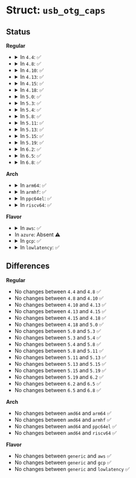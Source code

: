 # Struct: <code>usb_otg_caps</code>

## Status
<b>Regular</b>
<ul>
<li>
<details>
<summary>In <code>4.4</code>: ✅</summary>

```c
struct usb_otg_caps {
    u16 otg_rev;
    bool hnp_support;
    bool srp_support;
    bool adp_support;
};
```
</details>
</li>
<li>
<details>
<summary>In <code>4.8</code>: ✅</summary>

```c
struct usb_otg_caps {
    u16 otg_rev;
    bool hnp_support;
    bool srp_support;
    bool adp_support;
};
```
</details>
</li>
<li>
<details>
<summary>In <code>4.10</code>: ✅</summary>

```c
struct usb_otg_caps {
    u16 otg_rev;
    bool hnp_support;
    bool srp_support;
    bool adp_support;
};
```
</details>
</li>
<li>
<details>
<summary>In <code>4.13</code>: ✅</summary>

```c
struct usb_otg_caps {
    u16 otg_rev;
    bool hnp_support;
    bool srp_support;
    bool adp_support;
};
```
</details>
</li>
<li>
<details>
<summary>In <code>4.15</code>: ✅</summary>

```c
struct usb_otg_caps {
    u16 otg_rev;
    bool hnp_support;
    bool srp_support;
    bool adp_support;
};
```
</details>
</li>
<li>
<details>
<summary>In <code>4.18</code>: ✅</summary>

```c
struct usb_otg_caps {
    u16 otg_rev;
    bool hnp_support;
    bool srp_support;
    bool adp_support;
};
```
</details>
</li>
<li>
<details>
<summary>In <code>5.0</code>: ✅</summary>

```c
struct usb_otg_caps {
    u16 otg_rev;
    bool hnp_support;
    bool srp_support;
    bool adp_support;
};
```
</details>
</li>
<li>
<details>
<summary>In <code>5.3</code>: ✅</summary>

```c
struct usb_otg_caps {
    u16 otg_rev;
    bool hnp_support;
    bool srp_support;
    bool adp_support;
};
```
</details>
</li>
<li>
<details>
<summary>In <code>5.4</code>: ✅</summary>

```c
struct usb_otg_caps {
    u16 otg_rev;
    bool hnp_support;
    bool srp_support;
    bool adp_support;
};
```
</details>
</li>
<li>
<details>
<summary>In <code>5.8</code>: ✅</summary>

```c
struct usb_otg_caps {
    u16 otg_rev;
    bool hnp_support;
    bool srp_support;
    bool adp_support;
};
```
</details>
</li>
<li>
<details>
<summary>In <code>5.11</code>: ✅</summary>

```c
struct usb_otg_caps {
    u16 otg_rev;
    bool hnp_support;
    bool srp_support;
    bool adp_support;
};
```
</details>
</li>
<li>
<details>
<summary>In <code>5.13</code>: ✅</summary>

```c
struct usb_otg_caps {
    u16 otg_rev;
    bool hnp_support;
    bool srp_support;
    bool adp_support;
};
```
</details>
</li>
<li>
<details>
<summary>In <code>5.15</code>: ✅</summary>

```c
struct usb_otg_caps {
    u16 otg_rev;
    bool hnp_support;
    bool srp_support;
    bool adp_support;
};
```
</details>
</li>
<li>
<details>
<summary>In <code>5.19</code>: ✅</summary>

```c
struct usb_otg_caps {
    u16 otg_rev;
    bool hnp_support;
    bool srp_support;
    bool adp_support;
};
```
</details>
</li>
<li>
<details>
<summary>In <code>6.2</code>: ✅</summary>

```c
struct usb_otg_caps {
    u16 otg_rev;
    bool hnp_support;
    bool srp_support;
    bool adp_support;
};
```
</details>
</li>
<li>
<details>
<summary>In <code>6.5</code>: ✅</summary>

```c
struct usb_otg_caps {
    u16 otg_rev;
    bool hnp_support;
    bool srp_support;
    bool adp_support;
};
```
</details>
</li>
<li>
<details>
<summary>In <code>6.8</code>: ✅</summary>

```c
struct usb_otg_caps {
    u16 otg_rev;
    bool hnp_support;
    bool srp_support;
    bool adp_support;
};
```
</details>
</li>
</ul>
<b>Arch</b>
<ul>
<li>
<details>
<summary>In <code>arm64</code>: ✅</summary>

```c
struct usb_otg_caps {
    u16 otg_rev;
    bool hnp_support;
    bool srp_support;
    bool adp_support;
};
```
</details>
</li>
<li>
<details>
<summary>In <code>armhf</code>: ✅</summary>

```c
struct usb_otg_caps {
    u16 otg_rev;
    bool hnp_support;
    bool srp_support;
    bool adp_support;
};
```
</details>
</li>
<li>
<details>
<summary>In <code>ppc64el</code>: ✅</summary>

```c
struct usb_otg_caps {
    u16 otg_rev;
    bool hnp_support;
    bool srp_support;
    bool adp_support;
};
```
</details>
</li>
<li>
<details>
<summary>In <code>riscv64</code>: ✅</summary>

```c
struct usb_otg_caps {
    u16 otg_rev;
    bool hnp_support;
    bool srp_support;
    bool adp_support;
};
```
</details>
</li>
</ul>
<b>Flavor</b>
<ul>
<li>
<details>
<summary>In <code>aws</code>: ✅</summary>

```c
struct usb_otg_caps {
    u16 otg_rev;
    bool hnp_support;
    bool srp_support;
    bool adp_support;
};
```
</details>
</li>
<li>
In <code>azure</code>: Absent ⚠️
</li>
<li>
<details>
<summary>In <code>gcp</code>: ✅</summary>

```c
struct usb_otg_caps {
    u16 otg_rev;
    bool hnp_support;
    bool srp_support;
    bool adp_support;
};
```
</details>
</li>
<li>
<details>
<summary>In <code>lowlatency</code>: ✅</summary>

```c
struct usb_otg_caps {
    u16 otg_rev;
    bool hnp_support;
    bool srp_support;
    bool adp_support;
};
```
</details>
</li>
</ul>

## Differences
<b>Regular</b>
<ul>
<li>
No changes between <code>4.4</code> and <code>4.8</code> ✅
</li>
<li>
No changes between <code>4.8</code> and <code>4.10</code> ✅
</li>
<li>
No changes between <code>4.10</code> and <code>4.13</code> ✅
</li>
<li>
No changes between <code>4.13</code> and <code>4.15</code> ✅
</li>
<li>
No changes between <code>4.15</code> and <code>4.18</code> ✅
</li>
<li>
No changes between <code>4.18</code> and <code>5.0</code> ✅
</li>
<li>
No changes between <code>5.0</code> and <code>5.3</code> ✅
</li>
<li>
No changes between <code>5.3</code> and <code>5.4</code> ✅
</li>
<li>
No changes between <code>5.4</code> and <code>5.8</code> ✅
</li>
<li>
No changes between <code>5.8</code> and <code>5.11</code> ✅
</li>
<li>
No changes between <code>5.11</code> and <code>5.13</code> ✅
</li>
<li>
No changes between <code>5.13</code> and <code>5.15</code> ✅
</li>
<li>
No changes between <code>5.15</code> and <code>5.19</code> ✅
</li>
<li>
No changes between <code>5.19</code> and <code>6.2</code> ✅
</li>
<li>
No changes between <code>6.2</code> and <code>6.5</code> ✅
</li>
<li>
No changes between <code>6.5</code> and <code>6.8</code> ✅
</li>
</ul>
<b>Arch</b>
<ul>
<li>
No changes between <code>amd64</code> and <code>arm64</code> ✅
</li>
<li>
No changes between <code>amd64</code> and <code>armhf</code> ✅
</li>
<li>
No changes between <code>amd64</code> and <code>ppc64el</code> ✅
</li>
<li>
No changes between <code>amd64</code> and <code>riscv64</code> ✅
</li>
</ul>
<b>Flavor</b>
<ul>
<li>
No changes between <code>generic</code> and <code>aws</code> ✅
</li>
<li>
No changes between <code>generic</code> and <code>gcp</code> ✅
</li>
<li>
No changes between <code>generic</code> and <code>lowlatency</code> ✅
</li>
</ul>
